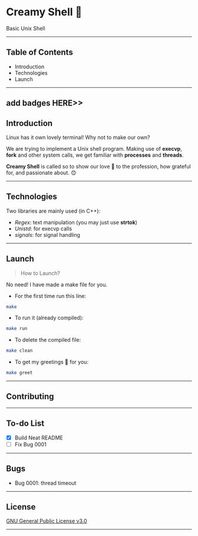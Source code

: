 # Creamy Shell 🍦
Basic Unix Shell

---
## Table of Contents
* Introduction
* Technologies
* Launch
---

## add badges HERE>>

## Introduction
Linux has it own lovely terminal! Why not to make our own?

We are trying to implement a Unix shell program. Making use of **execvp**, **fork** and other system calls, we get familiar with **processes** and **threads**.

**Creamy Shell** is called so to show our love 💖 to the profession, how grateful for, and passionate about. 😊

---
## Technologies

Two libraries are mainly used (in C++):
* *Regex*: text manipulation (you may just use **strtok**)
* *Unistd*: for execvp calls
* *signals*: for signal handling
---
## Launch
> How to Launch?

No need! I have made a make file for you.

* For the first time run this line:
``` bash
make
```
* To run it (already compiled):
``` bash
make run
```
* To delete the compiled file:
``` bash
make clean
```
* To get my greetings 👏 for you:
``` bash
make greet
```
---
## Contributing
---
## To-do List
* [x] Build Neat README
* [ ] Fix Bug 0001

---
## Bugs
* Bug 0001: thread timeout
---
## License

[GNU General Public License v3.0](https://www.gnu.org/licenses/gpl-3.0.en.html "GPL3")

---
